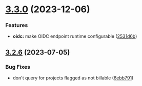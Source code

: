 # [3.3.0](https://github.com/adfinis/customer-center/compare/v3.2.6...v3.3.0) (2023-12-06)


### Features

* **oidc:** make OIDC endpoint runtime configurable ([2531d6b](https://github.com/adfinis/customer-center/commit/2531d6ba95e4752c263ca6a52b36e930ee78f9e2))

## [3.2.6](https://github.com/adfinis/customer-center/compare/v3.2.5...v3.2.6) (2023-07-05)


### Bug Fixes

* don't query for projects flagged as not billable ([6ebb791](https://github.com/adfinis/customer-center/commit/6ebb7911251226c740393caf7b61be9c6b6c3674))
